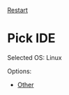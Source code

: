 [Restart](/docs/wiz/readme.md)

# Pick IDE

Selected OS: Linux

Options:
 * [Other](picktest_Linux_Other.md)
